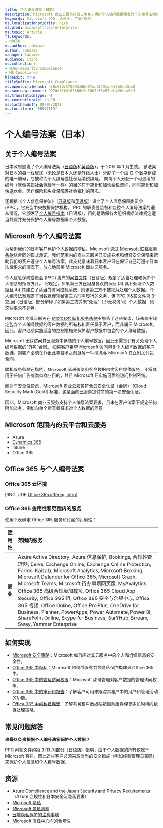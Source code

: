 ```yaml
---
title: 个人编号法案（日本）
description: Microsoft 商业云服务符合日本关于保护个人编号数据隐私的个人编号法案标准。
keywords: Microsoft 365, 合规性, 产品/服务
ms.localizationpriority: high
ms.prod: microsoft-365-enterprise
ms.topic: article
f1.keywords:
- NOCSH
ms.author: robmazz
author: robmazz
manager: laurawi
audience: itpro
ms.collection:
- M365-security-compliance
- MS-Compliance
hideEdit: true
titleSuffix: Microsoft Compliance
ms.openlocfilehash: e38e5f2c370692a60d07ac25491ae457e0ed34c0
ms.sourcegitcommit: 997dd3f66f65686c2e38b7e30e67add426dce5f3
ms.translationtype: HT
ms.contentlocale: zh-CN
ms.lasthandoff: 09/09/2021
ms.locfileid: "58947713"
---
```

# <a name="my-number-act-japan"></a>个人编号法案（日本）

## <a name="about-the-my-number-act"></a>关于个人编号法案

日本政府颁发了个人编号法案（[日语版](https://elaws.e-gov.go.jp/search/elawsSearch/elaws_search/lsg0500/viewContents?lawId=425AC0000000027_20180627_430AC0000000066)和[英语版](https://www.ppc.go.jp/files/pdf/en3.pdf)），于 2016 年 1 月生效。 该法案对日本的每一位居民（无论是日本人还是外籍人士）分配了一个由 12 个数字组成的唯一编号，它被称为个人编号或社保及纳税编号。 向每个人分配一个可通用的编号（就像美国社会保险号一样）的目的在于简化和加快纳税流程，同时简化和加快退休金、医疗保险和失业保障等社会福利的落实。

还根据《个人信息保护法》（[日语版](https://www.ppc.go.jp/personal/preparation/)和[英语版](https://www.ppc.go.jp/en/legal/)）设立了个人信息保障委员会 (PPC)，它充当中央数据保护机构。 PPC 的职责是监督和监控个人编号法案的遵从情况，它颁发了[个人编号指南](https://www.ppc.go.jp/legal/policy/faq/)（日语版），目的是确保各大组织根据法律规定适当处理并充分保护个人编号数据等个人数据。

## <a name="microsoft-and-the-my-number-act"></a>Microsoft 与个人编号法案

为帮助我们的日本客户保护个人数据的隐私，Microsoft 通过 [Microsoft 联机服务条款](https://www.microsoftvolumelicensing.com/DocumentSearch.aspx?Mode=3&DocumentTypeId=31)以合同的形式承诺，我们范围内的商业云服务已实施技术和组织安全保障来帮助我们的客户遵守个人编号法案。此支持意味着日本客户可在保证自己可遵守日本法律要求的情况下，放心地部署 Microsoft 商业云服务。

个人信息保障委员会 (PPC) 发布的[问答文件](https://www.ppc.go.jp/legal/policy/faq/)（日语版）规定了适当处理和保护个人信息的指导方针。 它规定，如果第三方在自身协议内保证 (a) 其不处理个人数据且 (b) 其建立了适当的访问控制系统，则该第三方不被视为处理个人数据。 个人编号法案规定了当数据传输给第三方时需履行的义务，但 PPC 问\&答文件[第 3-12 问](https://www.ppc.go.jp/legal/policy/faq/)（日语版）部分解释了如果第三方并未“处理”（即无权访问）个人数据，则这些要求不适用。

Microsoft 商业云服务在 [Microsoft 联机服务条款](https://www.microsoftvolumelicensing.com/DocumentSearch.aspx?Mode=3&DocumentTypeId=31)中解答了这些要求，该条款中规定包含个人编号数据的客户数据的所有权和责任属于客户，而非属于 Microsoft。 因此，客户必须实施适当的控制措施来保护客户数据中包含的个人编号数据。

Microsoft 无权访问其云服务中存储的个人编号数据，因此无需签订有关处理个人编号数据的“外包”合同。 如果客户希望 Microsoft 访问包含个人编号数据的客户数据，则客户必须在作出此等要求之前就每一种情况与 Microsoft 订立附加外包合同。

联机服务条款还指明，Microsoft 承诺仅使用客户数据来向客户提供服务，不将其用于任何广告或类似商业目的，并且 Microsoft 已实施可靠的访问控制系统。

而对于安全性顾虑，Microsoft 商业云服务符合[云安全认证（金牌）](offering-cs-mark-gold-japan.md) (Cloud Security Mark (Gold)) 标准，这是面向云服务提供商的第一项安全认证。

因此，Microsoft 商业云服务支持个人编号法案要求，且未在客户法案下规定任何附加义务，例如向单个所有者征求对个人数据的同意。

## <a name="microsoft-in-scope-cloud-platforms--services"></a>Microsoft 范围内的云平台和云服务

- Azure
- [Dynamics 365](https://aka.ms/d365-compliance-list)
- Intune
- Office 365

## <a name="office-365-and-the-my-number-act"></a>Office 365 与个人编号法案

### <a name="office-365-cloud-environments"></a>Office 365 云环境

[!INCLUDE [Office 365 offering intro](../includes/o365-offering-introduction.md)]

### <a name="office-365-applicability-and-in-scope-services"></a>Office 365 适用性和范围内的服务

使用下表确定 Office 365 服务和订阅的适用性：

| **适用性** | **范围内服务** |
|:------------------|:----------------------|
| **商业** | Azure Active Directory, Azure 信息保护, Bookings, 合规性管理器, Delve, Exchange Online, Exchange Online Protection, Forms, Kaizala, Microsoft Analytics, Microsoft Booking, Microsoft Defender for Office 365, Microsoft Graph, Microsoft Teams, Microsoft 待办事项网页版, MyAnalytics, Office 365 高级合规版加载项, Office 365 Cloud App Security, Office 365 组, Office 365 安全与合规中心, Office 365 视频, Office Online, Office Pro Plus, OneDrive for Business, Planner, PowerApps, Power Automate, Power BI, SharePoint Online, Skype for Business, StaffHub, Stream, Sway, Yammer Enterprise |

## <a name="how-to-implement"></a>如何实现

- [Microsoft 安全策略](https://servicetrust.microsoft.com/ViewPage/TrustDocuments?command=Download&downloadType=Document&downloadId=231213ea-9954-41fd-a757-ae62f3721dc7&docTab=6d000410-c9e9-11e7-9a91-892aae8839ad_FAQ_and_White_Papers)：Microsoft 如何应对其云服务中的个人和组织信息的安全性。
- [Office 365 中隐私](https://servicetrust.microsoft.com/ViewPage/TrustDocuments?command=Download&downloadType=Document&downloadId=a1b48a5b-bcb1-4c19-9277-952c0df87113&docTab=6d000410-c9e9-11e7-9a91-892aae8839ad_FAQ_and_White_Papers)：Microsoft 如何将强有力的隐私保护构建到 Office 365 中。
- [Office 365 中的管理访问权限](/office365/SecurityCompliance/office-365-administrative-access-controls-overview)：Microsoft 如何管理对客户数据的管理访问权限。
- [Office 365 中的审计和报告](/office365/SecurityCompliance/office-365-auditing-and-reporting-overview)：了解客户可用来跟踪其租户中的用户和管理活动的功能。
- [Office 365 中的数据保留](/office365/SecurityCompliance/office-365-data-retention-deletion-and-destruction-overview)：了解有关客户数据在被删除后将保留多长时间的数据处理策略。

## <a name="frequently-asked-questions"></a>常见问题解答

**谁最终负责根据个人编号法案保护个人数据？**

PPC 问答文件的[第 3-13 问部分](https://www.ppc.go.jp/legal/policy/faq/)（日语版）指明，由于个人数据的所有权属于 Microsoft 客户，因此这些客户必须采取适当的安全措施（例如控制管理员密码）来保护个人信息和个人编号数据。

## <a name="resources"></a>资源

- [Azure Compliance and the Japan Security and Privacy Requirements](https://gallery.technet.microsoft.com/Azure-Compliance-and-the-53409748)（Azure 合规性和日本安全及隐私要求）
- [Microsoft 隐私](https://privacy.microsoft.com/en-US/)
- [Microsoft 隐私声明](https://privacy.microsoft.com/privacystatement)
- [云端隐私保护的注意事项](https://download.microsoft.com/download/0/9/D/09DE47F6-F9E5-4C14-B9E8-E8119A130ACC/Privacy_considerations_in_the_cloud.pdf)
- [Microsoft 信任中心内的合规性](https://www.microsoft.com/trust-center/compliance/compliance-overview)

